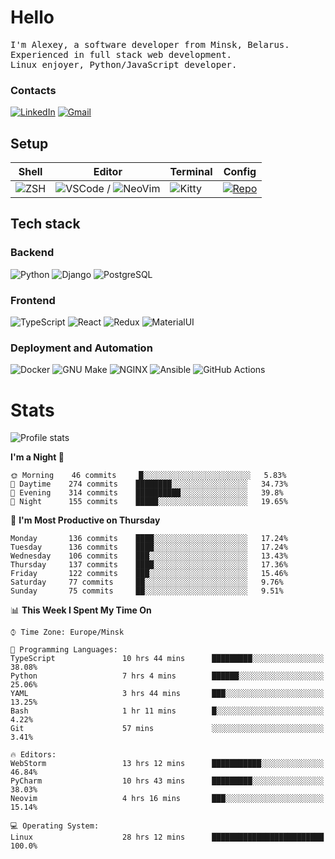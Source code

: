 # Hello

<p>
    <samp>
        I'm Alexey, a software developer from Minsk, Belarus.
        <br>
	Experienced in full stack web development.
	<br>
	Linux enjoyer, Python/JavaScript developer.
    </samp>
</p>

### Contacts

[![LinkedIn](https://img.icons8.com/fluency/48/000000/linkedin.png)](https://www.linkedin.com/in/dhvcc/)
[![Gmail](https://img.icons8.com/fluency/48/000000/gmail-new.png)](mailto:alexey.artishevskiy@gmail.com)

## Setup

| Shell | Editor | Terminal | Config |
|-------|--------|----------|--------|
| ![ZSH](https://img.shields.io/badge/-ZSH-000000?style=flat&logo=GNU-Bash) | ![VSCode](https://img.shields.io/badge/-VSCode-000000?style=flat&logo=Visual-Studio-Code&logoColor=0066b8) / ![NeoVim](https://img.shields.io/badge/-NeoVim-000000?style=flat&logo=Neovim) | ![Kitty](https://img.shields.io/badge/-Kitty-000000?style=flat&logo=Windows-Terminal) | [![Repo](https://img.shields.io/badge/-Repo-000000?style=flat&logo=Github)](https://github.com/dhvcc/configs)


## Tech stack

### Backend

![Python](https://img.shields.io/badge/-Python-black?style=flat&logo=Python&logoColor=FFE17E)
![Django](https://img.shields.io/badge/-Django-black?style=flat&logo=Django&logoColor=20AA76)
![PostgreSQL](https://img.shields.io/badge/-PostgreSQL-black?style=flat&logo=PostgreSQL)

### Frontend

![TypeScript](https://img.shields.io/badge/-TypeScript-black?style=flat&logo=TypeScript)
![React](https://img.shields.io/badge/-React-black?style=flat&logo=React)
![Redux](https://img.shields.io/badge/-Redux-black?style=flat&logo=Redux&logoColor=764ABC)
![MaterialUI](https://img.shields.io/badge/-MaterialUI-black?style=flat&logo=MUI&logoColor=9170c2)

### Deployment and Automation

![Docker](https://img.shields.io/badge/-Docker-black?style=flat&logo=Docker)
![GNU Make](https://img.shields.io/badge/-GNU%20Make-black?style=flat&logo=GNU)
![NGINX](https://img.shields.io/badge/-NGINX-black?style=flat&logo=NGINX&logoColor=009639)
![Ansible](https://img.shields.io/badge/-Ansible-black?style=flat&logo=Ansible)
![GitHub Actions](https://img.shields.io/badge/-GitHub%20Actions-black?style=flat&logo=GitHub-Actions)

# Stats

![Profile stats](https://github-readme-stats.dhvcc.vercel.app/api?username=dhvcc&hide_title=true&show_icons=true&count_private=true&theme=react&hide_border=true)

<!--START_SECTION:waka-->
**I'm a Night 🦉** 

```text
🌞 Morning    46 commits     █░░░░░░░░░░░░░░░░░░░░░░░░   5.83% 
🌆 Daytime    274 commits    ████████░░░░░░░░░░░░░░░░░   34.73% 
🌃 Evening    314 commits    ██████████░░░░░░░░░░░░░░░   39.8% 
🌙 Night      155 commits    █████░░░░░░░░░░░░░░░░░░░░   19.65%

```
📅 **I'm Most Productive on Thursday** 

```text
Monday       136 commits    ████░░░░░░░░░░░░░░░░░░░░░   17.24% 
Tuesday      136 commits    ████░░░░░░░░░░░░░░░░░░░░░   17.24% 
Wednesday    106 commits    ███░░░░░░░░░░░░░░░░░░░░░░   13.43% 
Thursday     137 commits    ████░░░░░░░░░░░░░░░░░░░░░   17.36% 
Friday       122 commits    ███░░░░░░░░░░░░░░░░░░░░░░   15.46% 
Saturday     77 commits     ██░░░░░░░░░░░░░░░░░░░░░░░   9.76% 
Sunday       75 commits     ██░░░░░░░░░░░░░░░░░░░░░░░   9.51%

```


📊 **This Week I Spent My Time On** 

```text
⌚︎ Time Zone: Europe/Minsk

💬 Programming Languages: 
TypeScript               10 hrs 44 mins      █████████░░░░░░░░░░░░░░░░   38.08% 
Python                   7 hrs 4 mins        ██████░░░░░░░░░░░░░░░░░░░   25.06% 
YAML                     3 hrs 44 mins       ███░░░░░░░░░░░░░░░░░░░░░░   13.25% 
Bash                     1 hr 11 mins        █░░░░░░░░░░░░░░░░░░░░░░░░   4.22% 
Git                      57 mins             ░░░░░░░░░░░░░░░░░░░░░░░░░   3.41%

🔥 Editors: 
WebStorm                 13 hrs 12 mins      ███████████░░░░░░░░░░░░░░   46.84% 
PyCharm                  10 hrs 43 mins      █████████░░░░░░░░░░░░░░░░   38.03% 
Neovim                   4 hrs 16 mins       ███░░░░░░░░░░░░░░░░░░░░░░   15.14%

💻 Operating System: 
Linux                    28 hrs 12 mins      █████████████████████████   100.0%

```


<!--END_SECTION:waka-->
